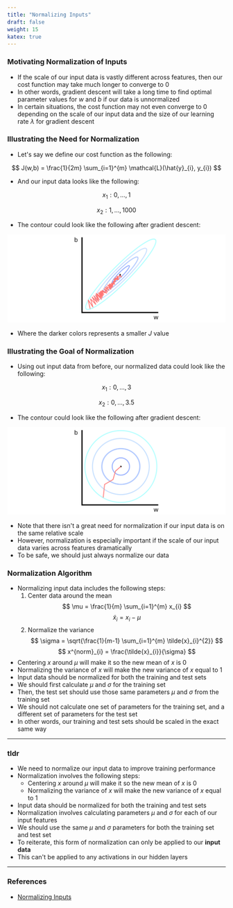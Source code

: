 ```yaml
---
title: "Normalizing Inputs"
draft: false
weight: 15
katex: true
---
```


### Motivating Normalization of Inputs
- If the scale of our input data is vastly different across features, then our cost function may take much longer to converge to $0$
- In other words, gradient descent will take a long time to find optimal parameter values for $w$ and $b$ if our data is unnormalized
- In certain situations, the cost function may not even converge to $0$ depending on the scale of our input data and the size of our learning rate $\lambda$ for gradient descent

### Illustrating the Need for Normalization
- Let's say we define our cost function as the following:

$$
J(w,b) = \frac{1}{2m} \sum_{i=1}^{m} \mathcal{L}(\hat{y}_{i}, y_{i})
$$

- And our input data looks like the following:

$$
x_{1} : 0, ..., 1
$$

$$
x_{2} : 1, ..., 1000
$$

- The contour could look like the following after gradient descent:

![unnormalizedcontour](../../../img/unnormalized_contour.svg)

- Where the darker colors represents a smaller $J$ value

### Illustrating the Goal of Normalization
- Using out input data from before, our normalized data could look like the following:

$$
x_{1} : 0, ..., 3
$$

$$
x_{2} : 0, ..., 3.5
$$

- The contour could look like the following after gradient descent:

![normalizedcontour](../../../img/normalized_contour.svg)

- Note that there isn't a great need for normalization if our input data is on the same relative scale
- However, normalization is especially important if the scale of our input data varies across features dramatically
- To be safe, we should just always normalize our data

### Normalization Algorithm
- Normalizing input data includes the following steps:
	1. Center data around the mean
	$$
	\mu = \frac{1}{m} \sum_{i=1}^{m} x_{i}
	$$
	$$
	\tilde{x}_{i} = x_{i} - \mu
	$$
	2. Normalize the variance
	$$
	\sigma = \sqrt{\frac{1}{m-1} \sum_{i=1}^{m} \tilde{x}_{i}^{2}}
	$$
	$$
	x^{norm}_{i} = \frac{\tilde{x}_{i}}{\sigma}
	$$
- Centering $x$ around $\mu$ will make it so the new mean of $x$ is $0$
- Normalizing the variance of $x$ will make the new variance of $x$ equal to $1$
- Input data should be normalized for both the training and test sets
- We should first calculate $\mu$ and $\sigma$ for the training set
- Then, the test set should use those same parameters $\mu$ and $\sigma$ from the training set
- We should not calculate one set of parameters for the training set, and a different set of parameters for the test set
- In other words, our training and test sets should be scaled in the exact same way

---

### tldr
- We need to normalize our input data to improve training performance
- Normalization involves the following steps:
	- Centering $x$ around $\mu$ will make it so the new mean of $x$ is $0$
	- Normalizing the variance of $x$ will make the new variance of $x$ equal to $1$
- Input data should be normalized for both the training and test sets
- Normalization involves calculating parameters $\mu$ and $\sigma$ for each of our input features
- We should use the same $\mu$ and $\sigma$ parameters for both the training set and test set
- To reiterate, this form of normalization can only be applied to our **input data**
- This can't be applied to any activations in our hidden layers

---

### References
- [Normalizing Inputs](https://www.youtube.com/watch?v=FDCfw-YqWTE&list=PLkDaE6sCZn6Hn0vK8co82zjQtt3T2Nkqc&index=9)
